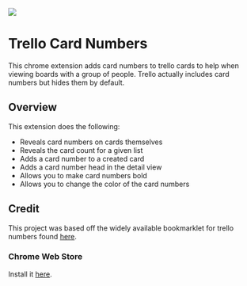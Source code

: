 [![](https://lh5.googleusercontent.com/mvDMLXdW6eSCFa1vD-kmj1HFPyDjvNh15YFzcUpaJO9TXs5ikJTCP4F-umSuP38RI95TdswbVF8=s52-h52-e365-rw)](https://chrome.google.com/webstore/detail/trello-card-numbers/kadpkdielickimifpinkknemjdipghaf)

# Trello Card Numbers
This chrome extension adds card numbers to trello cards to help when viewing boards with a group of people. Trello actually includes card numbers but hides them by default.
## Overview
This extension does the following:
- Reveals card numbers on cards themselves
- Reveals the card count for a given list
- Adds a card number to a created card
- Adds a card number head in the detail view
- Allows you to make card numbers bold
- Allows you to change the color of the card numbers

## Credit
This project was based off the widely available bookmarklet for trello numbers found [here](http://goo.gl/yKfjV).

### Chrome Web Store
Install it [here](https://chrome.google.com/webstore/detail/trello-card-numbers/kadpkdielickimifpinkknemjdipghaf?hl=en&gl=US).
